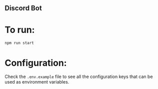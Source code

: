 ## Discord Bot

# To run:

`npm run start`

# Configuration:

Check the `.env.example` file to see all the configuration keys that can be used as environment variables.
